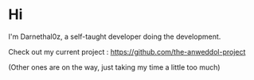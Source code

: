 # Hi

I'm Darnethal0z, a self-taught developer doing the development.

Check out my current project : https://github.com/the-anweddol-project

(Other ones are on the way, just taking my time a little too much)
